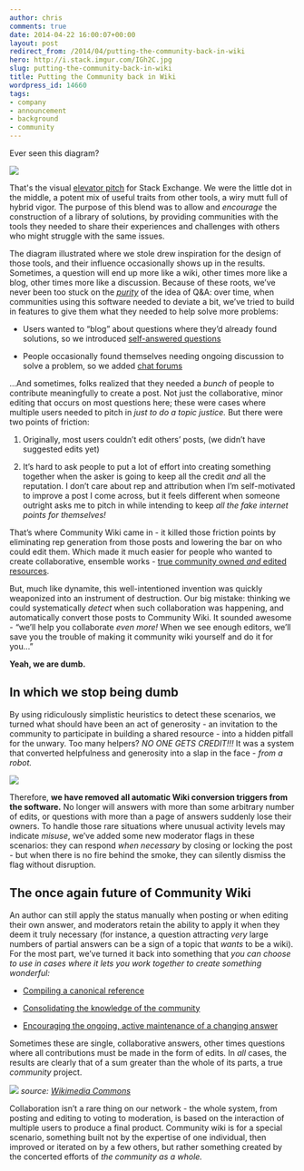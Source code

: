 ```yaml
---
author: chris
comments: true
date: 2014-04-22 16:00:07+00:00
layout: post
redirect_from: /2014/04/putting-the-community-back-in-wiki
hero: http://i.stack.imgur.com/IGh2C.jpg
slug: putting-the-community-back-in-wiki
title: Putting the Community back in Wiki
wordpress_id: 14660
tags:
- company
- announcement
- background
- community
---
```


Ever seen this diagram?

![](http://cdn.sstatic.net/Img/about/venn-diagram.png)

That's the visual [elevator pitch](http://en.wikipedia.org/wiki/Elevator_pitch) for Stack Exchange. We were the little dot in the middle, a potent mix of useful traits from other tools, a wiry mutt full of hybrid vigor. The purpose of this blend was to allow and _encourage_ the construction of a library of solutions, by providing communities with the tools they needed to share their experiences and challenges with others who might struggle with the same issues.

The diagram illustrated where we stole drew inspiration for the design of those tools, and their influence occasionally shows up in the results. Sometimes, a question will end up more like a wiki, other times more like a blog, other times more like a discussion. Because of these roots, we’ve never been too stuck on the _[purity](https://www.youtube.com/watch?v=Qr2bSL5VQgM)_ of the idea of Q&A: over time, when communities using this software needed to deviate a bit, we’ve tried to build in features to give them what they needed to help solve more problems:



	
  * Users wanted to “blog” about questions where they’d already found solutions, so we introduced [self-answered questions](http://blog.stackoverflow.com/2012/05/encyclopedia-stack-exchange/)

	
  * People occasionally found themselves needing ongoing discussion to solve a problem, so we added [chat forums](http://blog.stackoverflow.com/2010/10/stack-overflow-chat-now-live/)


...And sometimes, folks realized that they needed a _bunch_ of people to contribute meaningfully to create a post. Not just the collaborative, minor editing that occurs on most questions here; these were cases where multiple users needed to pitch in _just to do a topic justice._ But there were two points of friction:



	
  1. Originally, most users couldn’t edit others’ posts, (we didn’t have suggested edits yet)

	
  2. It’s hard to ask people to put a lot of effort into creating something together when the asker is going to keep all the credit _and_ all the reputation. I don’t care about rep and attribution when I’m self-motivated to improve a post I come across, but it feels different when someone outright asks me to pitch in while intending to keep _all the fake internet points for themselves!_


That’s where Community Wiki came in - it killed those friction points by eliminating rep generation from those posts and lowering the bar on who could edit them. Which made it much easier for people who wanted to create collaborative, ensemble works - [true community owned _and_ edited resources](http://blog.stackoverflow.com/2011/08/the-future-of-community-wiki/).

But, much like dynamite, this well-intentioned invention was quickly weaponized into an instrument of destruction. Our big mistake: thinking we could systematically _detect_ when such collaboration was happening, and automatically convert those posts to Community Wiki. It sounded awesome - “we’ll help you collaborate _even more!_ When we see enough editors, we’ll save you the trouble of making it community wiki yourself and do it for you…”

**Yeah, we are dumb.**


## In which we stop being dumb


By using ridiculously simplistic heuristics to detect these scenarios, we turned what should have been an act of generosity - an invitation to the community to participate in building a shared resource - into a hidden pitfall for the unwary. Too many helpers? _NO ONE GETS CREDIT!!!_ It was a system that converted helpfulness and generosity into a slap in the face - _from a robot._

![](http://i.stack.imgur.com/BIcgo.png)

Therefore, **we have removed all automatic Wiki conversion triggers from the software.** No longer will answers with more than some arbitrary number of edits, or questions with more than a page of answers suddenly lose their owners. To handle those rare situations where unusual activity levels may indicate _misuse_, we’ve added some new moderator flags in these scenarios: they can respond _when necessary_ by closing or locking the post - but when there is no fire behind the smoke, they can silently dismiss the flag without disruption.


## The once again future of Community Wiki


An author can still apply the status manually when posting or when editing their own answer, and moderators retain the ability to apply it when they deem it truly necessary (for instance, a question attracting _very_ large numbers of partial answers can be a sign of a topic that _wants_ to be a wiki). For the most part, we’ve turned it back into something that _you can choose to use in cases where it lets you work together to create something wonderful:_



	
  * [Compiling a canonical reference](http://superuser.com/questions/100360/how-do-i-get-rid-of-malicious-spyware-malware-viruses-or-rootkits-from-my-pc)

	
  * [Consolidating the knowledge of the community](http://serverfault.com/questions/496139/something-is-burning-in-the-server-room-how-can-i-quickly-identify-what-it-is/496284#496284)

	
  * [Encouraging the ongoing, active maintenance of a changing answer](http://stackoverflow.com/questions/1253683/what-browsers-support-html5-websocket-api/2700609#2700609)


Sometimes these are single, collaborative answers, other times questions where all contributions must be made in the form of edits. In _all_ cases, the results are clearly that of a sum greater than the whole of its parts, a true _community_ project.

![](http://i.stack.imgur.com/3nTI3.png)
_source: [Wikimedia Commons](http://commons.wikimedia.org/wiki/File:Barn_raising_in_Lansing.jpg)_

Collaboration isn’t a rare thing on our network - the whole system, from posting and editing to voting to moderation, is based on the interaction of multiple users to produce a final product. Community wiki is for a special scenario, something built not by the expertise of one individual, then improved or iterated on by a few others, but rather something created by the concerted efforts of _the community as a whole._
